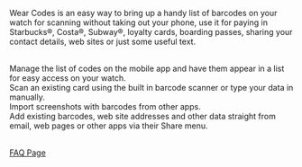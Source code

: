 Wear Codes is an easy way to bring up a handy list of barcodes on your watch for scanning without taking out your phone, use it for paying in Starbucks®, Costa®, Subway®, loyalty cards, boarding passes, sharing your contact details, web sites or just some useful text.  
&nbsp;&nbsp;  

Manage the list of codes on the mobile app and have them appear in a list for easy access on your watch.  
Scan an existing card using the built in barcode scanner or type your data in manually.  
Import screenshots with barcodes from other apps.  
Add existing barcodes, web site addresses and other data straight from email, web pages or other apps via their Share menu.  
&nbsp;&nbsp;  

[FAQ Page](wearcodes)